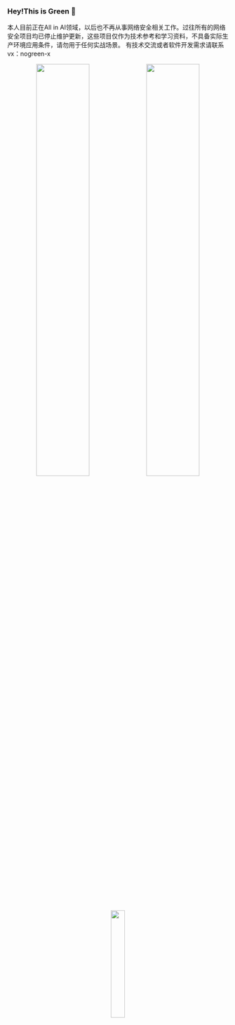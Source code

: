 


### Hey!This is Green 👋

本人目前正在All in AI领域，以后也不再从事网络安全相关工作。过往所有的网络安全项目均已停止维护更新，这些项目仅作为技术参考和学习资料，不具备实际生产环境应用条件，请勿用于任何实战场景。
有技术交流或者软件开发需求请联系 vx：nogreen-x


<p align="center">
  <img width="49%" src="https://github-stats-alpha.vercel.app/api?username=INotGreen&cc=1f1b24&tc=f39c12&ic=c0392b&bc=ecf0f1&locale=cn"  />
  <img width="49%" src="https://github-readme-streak-stats.herokuapp.com/?user=INotGreen&theme=radical"  />
</p>
<p align="center">
  <img width="25%" src="https://profile-counter.glitch.me/INotGreen/count.svg"  />
</p>











